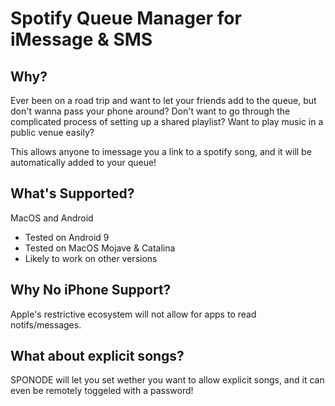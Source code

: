 # Spotify Queue Manager for iMessage & SMS

## Why?
Ever been on a road trip and want to let your friends add to the queue, but don't wanna pass your phone around?
Don't want to go through the complicated process of setting up a shared playlist?
Want to play music in a public venue easily?

This allows anyone to imessage you a link to a spotify song, and it will be automatically added to your queue!

## What's Supported?
MacOS and Android
- Tested on Android 9
- Tested on MacOS Mojave & Catalina
- Likely to work on other versions

## Why No iPhone Support?
Apple's restrictive ecosystem will not allow for apps to read notifs/messages.

## What about explicit songs?
SPONODE will let you set wether you want to allow explicit songs, and it can even be remotely toggeled with a password!

